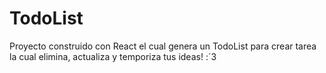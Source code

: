 # TodoList
Proyecto construido con React el cual genera un TodoList para crear tarea la cual elimina, actualiza y temporiza tus ideas! :´3
